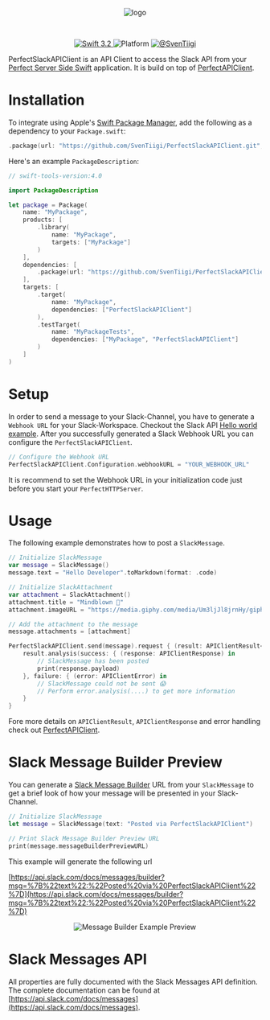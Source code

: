 <p align="center">
	<img src="https://raw.githubusercontent.com/SvenTiigi/PerfectSlackAPIClient/master/.assets/logo.png" alt="logo">
</p>
<br/>
<p align="center">
	<a href="https://developer.apple.com/swift/" target="_blank">
		<img src="https://img.shields.io/badge/Swift-4.0-orange.svg" alt="Swift 3.2">
	</a>
	<img src="https://img.shields.io/badge/platform-macOS%20%7C%20Linux-yellow.svg" alt="Platform">
	<a href="https://twitter.com/SvenTiigi" target="_blank">
		<img src="https://img.shields.io/badge/contact-@SvenTiigi-blue.svg" alt="@SvenTiigi">
	</a>
</p>

PerfectSlackAPIClient is an API Client to access the Slack API from your [Perfect Server Side Swift](https://github.com/PerfectlySoft/Perfect) application. It is build on top of [PerfectAPIClient](https://github.com/SvenTiigi/PerfectAPIClient).

# Installation
To integrate using Apple's [Swift Package Manager](https://swift.org/package-manager/), add the following as a dependency to your `Package.swift`:

```swift
.package(url: "https://github.com/SvenTiigi/PerfectSlackAPIClient.git", from: "1.0.0")
```
Here's an example `PackageDescription`:

```swift
// swift-tools-version:4.0

import PackageDescription

let package = Package(
    name: "MyPackage",
    products: [
        .library(
            name: "MyPackage",
            targets: ["MyPackage"]
        )
    ],
    dependencies: [
        .package(url: "https://github.com/SvenTiigi/PerfectSlackAPIClient.git", from: "1.0.0")
    ],
    targets: [
        .target(
            name: "MyPackage",
            dependencies: ["PerfectSlackAPIClient"]
        ),
        .testTarget(
            name: "MyPackageTests",
            dependencies: ["MyPackage", "PerfectSlackAPIClient"]
        )
    ]
)
```

# Setup
In order to send a message to your Slack-Channel, you have to generate a `Webhook URL` for your Slack-Workspace.
Checkout the Slack API [Hello world example](https://api.slack.com/tutorials/slack-apps-hello-world). After you successfully generated a Slack Webhook URL you can configure the `PerfectSlackAPIClient`.

```swift
// Configure the Webhook URL
PerfectSlackAPIClient.Configuration.webhookURL = "YOUR_WEBHOOK_URL"
```

It is recommend to set the Webhook URL in your initialization code just before you start your `PerfectHTTPServer`.

# Usage
The following example demonstrates how to post a `SlackMessage`.

```swift
// Initialize SlackMessage
var message = SlackMessage()
message.text = "Hello Developer".toMarkdown(format: .code)

// Initialize SlackAttachment
var attachment = SlackAttachment()
attachment.title = "Mindblown 🤯"
attachment.imageURL = "https://media.giphy.com/media/Um3ljJl8jrnHy/giphy.gif"

// Add the attachment to the message
message.attachments = [attachment]

PerfectSlackAPIClient.send(message).request { (result: APIClientResult<APIClientResponse>) in
    result.analysis(success: { (response: APIClientResponse) in
        // SlackMessage has been posted
        print(response.payload)
    }, failure: { (error: APIClientError) in
        // SlackMessage could not be sent 😱
        // Perform error.analysis(....) to get more information
    }
}
```

Fore more details on `APIClientResult`, `APIClientResponse` and error handling check out [PerfectAPIClient](https://github.com/SvenTiigi/PerfectAPIClient).

# Slack Message Builder Preview
You can generate a [Slack Message Builder](https://api.slack.com/docs/messages/builder) URL from your `SlackMessage` to get a brief look of how your message will be presented in your Slack-Channel.

```swift
// Initialize SlackMessage
let message = SlackMessage(text: "Posted via PerfectSlackAPIClient")

// Print Slack Message Builder Preview URL
print(message.messageBuilderPreviewURL)
```

This example will generate the following url

[https://api.slack.com/docs/messages/builder?msg=%7B%22text%22:%22Posted%20via%20PerfectSlackAPIClient%22%7D](https://api.slack.com/docs/messages/builder?msg=%7B%22text%22:%22Posted%20via%20PerfectSlackAPIClient%22%7D)

<p align="center">
	<img src="https://raw.githubusercontent.com/SvenTiigi/PerfectSlackAPIClient/master/.assets/message_builder_example.png" alt="Message Builder Example Preview">
</p>

# Slack Messages API
All properties are fully documented with the Slack Messages API definition. The complete documentation can be found at [https://api.slack.com/docs/messages](https://api.slack.com/docs/messages).
